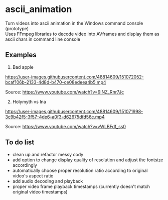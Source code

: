 # ascii_animation
Turn videos into ascii animation in the Windows command console (prototype)  
Uses FFmpeg libraries to decode video into AVframes and display them as ascii chars in command line console

## Examples
1. Bad apple  


https://user-images.githubusercontent.com/48814609/151072052-bcaf106b-2133-4d8d-b470-ce08edeea4b5.mp4  


Source: https://www.youtube.com/watch?v=9lNZ_Rnr7Jc

2. Holymyth vs Ina  


https://user-images.githubusercontent.com/48814609/151071998-3c9b42f5-3f57-4de6-a0f3-d62675dfd56c.mp4  


Source: https://www.youtube.com/watch?v=vWLBFdf_ss0


## To do list
* clean up and refactor messy cody
* add option to change display quality of resolution and adjust the fontsize accordingly
* automatically choose proper resolution ratio according to original video's aspect ratio
* add audio decoding and playback
* proper video frame playback timestamps (currently doesn't match original video timestamps)
